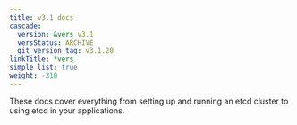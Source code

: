 ```yaml
---
title: v3.1 docs
cascade:
  version: &vers v3.1
  versStatus: ARCHIVE
  git_version_tag: v3.1.20
linkTitle: *vers
simple_list: true
weight: -310
---
```


These docs cover everything from setting up and running an etcd cluster to using
etcd in your applications.

